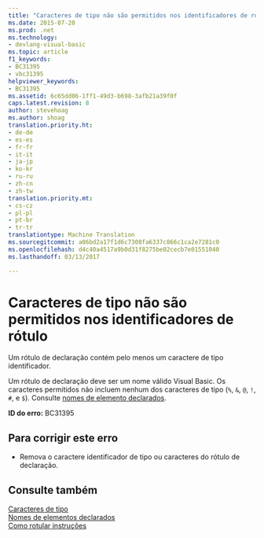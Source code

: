 ```yaml
---
title: "Caracteres de tipo não são permitidos nos identificadores de rótulo | Documentos do Microsoft"
ms.date: 2015-07-20
ms.prod: .net
ms.technology:
- devlang-visual-basic
ms.topic: article
f1_keywords:
- BC31395
- vbc31395
helpviewer_keywords:
- BC31395
ms.assetid: 6c65dd06-1ff1-49d3-b698-3afb21a39f0f
caps.latest.revision: 8
author: stevehoag
ms.author: shoag
translation.priority.ht:
- de-de
- es-es
- fr-fr
- it-it
- ja-jp
- ko-kr
- ru-ru
- zh-cn
- zh-tw
translation.priority.mt:
- cs-cz
- pl-pl
- pt-br
- tr-tr
translationtype: Machine Translation
ms.sourcegitcommit: a06bd2a17f1d6c7308fa6337c866c1ca2e7281c0
ms.openlocfilehash: d4c40a4517a9b0d31f8275be02cecb7e01551040
ms.lasthandoff: 03/13/2017

---
```

# <a name="type-characters-are-not-allowed-in-label-identifiers"></a>Caracteres de tipo não são permitidos nos identificadores de rótulo
Um rótulo de declaração contém pelo menos um caractere de tipo identificador.  
  
 Um rótulo de declaração deve ser um nome válido Visual Basic. Os caracteres permitidos não incluem nenhum dos caracteres de tipo (`%`, `&`, `@`, `!`, `#`, e `$`). Consulte [nomes de elemento declarados](../../visual-basic/programming-guide/language-features/declared-elements/declared-element-names.md).  
  
 **ID do erro:** BC31395  
  
## <a name="to-correct-this-error"></a>Para corrigir este erro  
  
-   Remova o caractere identificador de tipo ou caracteres do rótulo de declaração.  
  
## <a name="see-also"></a>Consulte também  
 [Caracteres de tipo](../../visual-basic/programming-guide/language-features/data-types/type-characters.md)   
 [Nomes de elementos declarados](../../visual-basic/programming-guide/language-features/declared-elements/declared-element-names.md)   
 [Como rotular instruções](../../visual-basic/programming-guide/program-structure/how-to-label-statements.md)
